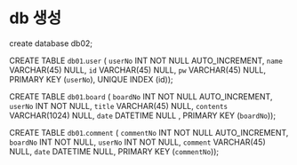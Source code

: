 # db 생성

create database db02;

CREATE TABLE `db01`.`user` (
`userNo` INT NOT NULL AUTO_INCREMENT,
`name` VARCHAR(45) NULL,
`id` VARCHAR(45) NULL,
`pw` VARCHAR(45) NULL,
PRIMARY KEY (`userNo`),
UNIQUE INDEX (id));
  
CREATE TABLE `db01`.`board` (
`boardNo` INT NOT NULL AUTO_INCREMENT,
`userNo` INT NOT NULL,
`title` VARCHAR(45) NULL,
`contents` VARCHAR(1024) NULL,
`date` DATETIME NULL ,
PRIMARY KEY (`boardNo`));

CREATE TABLE `db01`.`comment` (
`commentNo` INT NOT NULL AUTO_INCREMENT,
`boardNo` INT NOT NULL,
`userNo` INT NOT NULL,
`comment` VARCHAR(45) NULL,
`date` DATETIME NULL,
PRIMARY KEY (`commentNo`));
